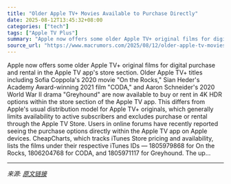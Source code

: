 ```yaml
---
title: "Older Apple TV+ Movies Available to Purchase Directly"
date: 2025-08-12T13:45:32+08:00
categories: ["tech"]
tags: ["Apple TV Plus"]
summary: "Apple now offers some older Apple TV+ original films for digital purchase and rental in the &zwnj;Apple TV&zwnj; app's store section. Older &zwnj;Apple TV&zwnj;+ titles including Sofia Coppola's 2020 "
source_url: "https://www.macrumors.com/2025/08/12/older-apple-tv-movies-available-to-purchase/"
---
```


Apple now offers some older Apple TV+ original films for digital purchase and rental in the &zwnj;Apple TV&zwnj; app's store section. Older &zwnj;Apple TV&zwnj;+ titles including Sofia Coppola's 2020 movie "On the Rocks," Sian Heder's Academy Award-winning 2021 film "CODA," and Aaron Schneider's 2020 World War II drama "Greyhound" are now available to buy or rent in 4K HDR options within the store section of the &zwnj;Apple TV&zwnj; app. This differs from Apple's usual distribution model for &zwnj;Apple TV&zwnj;+ originals, which generally limits availability to active subscribers and excludes purchase or rental through the &zwnj;Apple TV&zwnj; Store. Users in online forums have recently reported seeing the purchase options directly within the &zwnj;Apple TV&zwnj; app on Apple devices. CheapCharts, which tracks iTunes Store pricing and availability, lists the films under their respective iTunes IDs — 1805979868 for On the Rocks, 1806204768 for CODA, and 1805971117 for Greyhound. The up...

---

*来源: [原文链接](https://www.macrumors.com/2025/08/12/older-apple-tv-movies-available-to-purchase/)*
